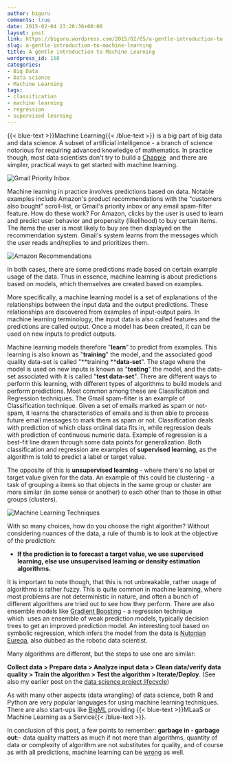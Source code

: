 ```yaml
---
author: biguru
comments: true
date: 2015-02-04 23:26:36+00:00
layout: post
link: https://biguru.wordpress.com/2015/02/05/a-gentle-introduction-to-machine-learning/
slug: a-gentle-introduction-to-machine-learning
title: A gentle introduction to Machine Learning
wordpress_id: 168
categories:
- Big Data
- Data science
- Machine Learning
tags:
- classification
- machine learning
- regression
- supervised learning
---
```


{{< blue-text >}}Machine Learning{{< /blue-text >}} is a big part of big data and data science. A subset of artificial intelligence - a branch of science notorious for requiring advanced knowledge of mathematics. In practice though, most data scientists don't try to build a [Chappie](http://youtu.be/l6bmTNadhJE)  and there are simpler, practical ways to get started with machine learning.

![Gmail Priority Inbox](/post/selection_002.png?w=300)

Machine learning in practice involves predictions based on data. Notable examples include Amazon's product recommendations with the "customers also bought" scroll-list, or Gmail's priority inbox or any email spam-filter feature. How do these work? For Amazon, clicks by the user is used to learn and predict user behavior and propensity (likelihood) to buy certain items. The items the user is most likely to buy are then displayed on the recommendation system. Gmail's system learns from the messages which the user reads and/replies to and prioritizes them.

![Amazon Recommendations](/post/selection_001.png?w=300)

In both cases, there are some predictions made based on certain example usage of the data. Thus in essence, machine learning is about predictions based on models, which themselves are created based on examples.

More specifically, a machine learning model is a set of explanations of the relationships between the input data and the output predictions. These relationships are discovered from examples of input-output pairs. In machine learning terminology, the input data is also called features and the predictions are called output. Once a model has been created, it can be used on new inputs to predict outputs.

Machine learning models therefore "**learn**" to predict from examples. This learning is also known as "**training**" the model, and the associated good quality data-set is called "**training ****data-set**". The stage where the model is used on new inputs is known as "**testing**" the model, and the data-set associated with it is called "**test data-set**".
There are different ways to perform this learning, with different types of algorithms to build models and perform predictions. Most common among these are Classification and Regression techniques. The Gmail spam-filter is an example of Classification technique. Given a set of emails marked as spam or not-spam, it learns the characteristics of emails and is then able to process future email messages to mark them as spam or not. Classification deals with prediction of which class ordinal data fits in, while regression deals with prediction of continuous numeric data. Example of regression is a best-fit line drawn through some data points for generalization. Both classification and regression are examples of **supervised learning**, as the algorithm is told to predict a label or target value.

The opposite of this is **unsupervised learning** - where there's no label or target value given for the data. An example of this could be clustering - a task of grouping a items so that objects in the same group or cluster are more similar (in some sense or another) to each other than to those in other groups (clusters).

![Machine Learning Techniques](/post/ml-techniques.png?w=300)

With so many choices, how do you choose the right algorithm? Without considering nuances of the data, a rule of thumb is to look at the objective of the prediction:
	
  * **If the prediction is to forecast a target value, we use supervised learning, else use unsupervised learning or density estimation algorithms.**

It is important to note though, that this is not unbreakable, rather usage of algorithms is rather fuzzy. This is quite common in machine learning, where most problems are not deterministic in nature, and often a bunch of different algorithms are tried out to see how they perform. There are also ensemble models like [Gradient Boosting](http://en.wikipedia.org/wiki/Gradient_boosting) - a regression technique which  uses an ensemble of weak prediction models, typically decision trees to get an improved prediction model. An interesting tool based on symbolic regression, which infers the model from the data is [Nutonian Eureqa](http://www.nutonian.com/products/eureqa/), also dubbed as the robotic data scientist.

Many algorithms are different, but the steps to use one are similar:

**Collect data > Prepare data > Analyze input data > Clean data/verify data quality > Train the algorithm > Test the algorithm > Iterate/Deploy**. (See also my earlier post on the [data science project lifecycle](https://biguru.wordpress.com/2014/12/22/the-data-science-project-lifecycle/))

As with many other aspects (data wrangling) of data science, both R and Python are very popular languages for using machine learning techniques. There are also start-ups like [BigML](http://bigml.com/features) providing {{< blue-text >}}MLaaS or Machine Learning as a Service{{< /blue-text >}}.

In conclusion of this post, a few points to remember: **garbage in - garbage out**:- data quality matters as much if not more than algorithms, quantity of data or complexity of algorithm are not substitutes for quality, and of course as with all predictions, machine learning can be [wrong](http://fivethirtyeight.com/datalab/how-meteorologists-botched-the-blizzard-of-2015/) as well.
